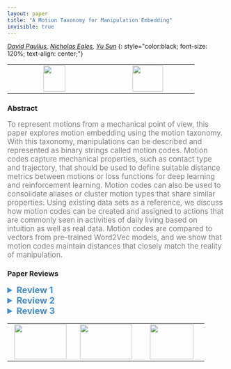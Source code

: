 ```yaml
---
layout: paper
title: "A Motion Taxonomy for Manipulation Embedding"
invisible: true
---
```

*[David Paulius](https://www.davidpaulius.me), [Nicholas Eales](http://), [Yu Sun](https://cse.usf.edu/~yusun)*
{: style="color:black; font-size: 120%; text-align: center;"}

<table width="20%"> <tr>
<td style="width: 20%; text-align: center;"><a href="http://www.roboticsproceedings.org/rss16/p045.pdf"><img src="{{ site.baseurl }}/images/paper_link.png"
width = "50"  height = "60"/> </a> </td>

<td style="width: 20%; text-align: center;"><a href="nan"><img src="{{ site.baseurl }}/images/pheedloop_link.png"
width = "70"  height = "60"/> </a> </td>

</tr></table>

### Abstract
<html><p style="color:gray; font-size: 120%; text-align: justified;">
To represent motions from a mechanical point of view, this paper explores motion embedding using the motion taxonomy. With this taxonomy, manipulations can be described and represented as binary strings called motion codes. Motion codes capture mechanical properties, such as contact type and trajectory, that should be used to define suitable distance metrics between motions or loss functions for deep learning and reinforcement learning. Motion codes can also be used to consolidate aliases or cluster motion types that share similar properties. Using existing data sets as a reference, we discuss how motion codes can be created and assigned to actions that are commonly seen in activities of daily living based on intuition as well as real data. Motion codes are compared to vectors from pre-trained Word2Vec models, and we show that motion codes maintain distances that closely match the reality of manipulation.
</p></html>

### Paper Reviews
<details><summary style="font-size:20px; color:#438BCA"><b> Review 1</b></summary>
<p style="color:gray; font-size: 120%; text-align: justified; white-space: pre-line">
The construction and the choices for constructing this encoding scheme are well explained and documented, however this work lack of an example(even not very difficult) of task that successfully use this encoding because while the construction of the encoding seem coherent it is not sure that this will have a significant effect on a learning task, or at least showing that it increase the learning speed. Creating a link between the geometric/physical/motion and semantic associated of the action is difficult but could be done by multiple ways, ones could be done by using for example siamese networks, by exploiting the similarities in the appearance of the actions(like in a action recognition task) in the dataset in order to create the embedding from the videos. Use both embedding in another task to show the significance of the encoding scheme presented and the benefit from using such encoding would have been appreciated instead of comparing it with word2vec that do not contain motion information about the action.
</p> </details>

<details><summary style="font-size:20px; color:#438BCA"><b> Review 2</b></summary>
<p style="color:gray; font-size: 120%; text-align: justified; white-space: pre-line">
This paper explores motion encoding using motion taxonomy based on the mechanics of motions, showing how the motion code assignment corresponds to actual data. And as a result, a new embedding method has been developed. The new method translates manipulations into a machine language called motion codes according to some attributes based on contact and trajectory information, whereas the popular word embedding technique Word2Vec embedding model is trained by context. In order to compare motion codes to Word2Vec embeddings, the authors used dimension reduction with PCA and then used t-SNE to visualize these embeddings and their relative distances in 2D. Experiments were carried out on the two methods respectively, and the results demonstrated that these motion codes, when compared to Word2Vec (which uses natural language for training and gives no innate information at all to compare the differences between two labels in a mechanical point of view), produce embeddings that provide better metrics for classification. A number of problems had been solved:
1.	different forms of motion of a same word (e.g. mixing (liquid), mixing (non-liquid))
2.	ignoring the synonyms of label (different labels but similar mechanical motions, multiple synonyms are oversimplified into a single label, e.g. ‘chop’, ‘cut’ and ‘slice’)
3.	multiple meanings of a single word (noun and verb of a word may not share a same meaning, e.g. tap).
In addition, motion codes reduce the amount of features needed to label motions and contain more meaningful information about distances between motions. 
The aim of this research is clearly stated and fully addressed. But I still have some concerns as detailed below:
For clarity:
1.	In Abstract, it is mentioned that binary codes establish a road-map to transfer learned skills to unlearned skills that share similar properties. Please explain it more clearly. 
2.	In the introduction, we were told that this taxonomy can consolidate motion aliases. A further explain on the seasons for consolidation would be helpful.
3.	In this paper, the author defines two weighted values to set the priority of contact or trajectory types when measuring distances, I suggest that the author elaborates on how this is achieved.
4.	In the beginning of section II, a formal definition of motion feature and motion feature space should be introduced, as it may leads to confusion without a definition before having read through the whole paper.
5.	I suggest the author presents the experimental results in a more intuitive form, such as circling the motions that belong to the same cluster.
6.	Figure 4 illustrates how to extract revolute properties for the motion of loosening a screw. However, one more picture with coordinate axis as well as arrows indicating the direction of motion would make it easier to understand.
7.	In Section IV B, this paper compares motion codes to pre-trained Word2Vec models. Please explain how to convert a motion code vector or a Word2Vec vector to the corresponding point in Figure 5.
8.	PCA and t-SNE are used in this paper, I suggest that the author introduce these methods properly for non-expert readers.
9.	In the conclusion (Section V), it says, "with a suitable model, motion codes can be automatically generated.” Please explain how to obtain this model.

For quality:
1.	The engagement type (rigid or soft) is connected with the structural outcome (deforming or non-deforming). The classification of these two attributes may be duplicate and there may be simpler code.
2.	As mentioned just before the section III, the proposed motion taxonomy is not the ideal way of representing a motion. Considering this as a drawback, can you please indicate what are the most important features that forms a good motion representing method? Or Could you please quantitatively or qualitatively evaluate why this motion taxonomy has this drawback. Are there any other potential drawbacks can be seen? (since they are not explicitly explained in the paper)
3.	In this paper, a criterion for the performance of the embeddings is proposed. This criterion is intuitive; however, it would be more convincing if this paper explains how to use the motion codes for motion recognition, analysis and generation rather than just comparing with Word2Vec embedding.
4.	Section IV compares motion codes to Word2Vec embedding. Please explain why choosing Word2Vec embedding, why not other embedding methods?
5.	In Section IV B, this paper compares motion codes to pre-trained Word2Vec models from Concept-Net, Google News and Wikipedia. However, the data sets used to train these models are not created for robotics. It would be better to use a data set that is created for robot manipulation.
6.	In the conclusion (Section V) and section II, the authors say that their future work will be a neural network that can automatically generate codes for manipulations in video sequences. It would be more impressive to explain the relationship between the newly proposed motion taxonomy and this neural network.
7.	When defining the contact duration, it mentioned that the duration can be measured visually or physically with sensors; However, the threshold or boundary was not given. A better definition on the threshold may be vital for a robot to generate this code automatically.
8.	The text needs to be re-checked, since I found missing of punctuation mark in the paper.
Other suggestions:
1.	I suggest that the author adds the overall framework of the proposed method in the article.
2.	It would be interesting if actions using double-active tools can be considered. E.g. bending a long stick using two hands.

</p> </details>

<details><summary style="font-size:20px; color:#438BCA"><b> Review 3</b></summary>
<p style="color:gray; font-size: 120%; text-align: justified; white-space: pre-line">

*The robot is clearly written and easy to follow.
*Their proposed motion taxonomy represented as a binary vector is interesting, as they can compactly represent many different types of motion. However, it is unclear in what situations it would be useful to use it.

*My main qualm with the paper is that the authors do not clearly validate the paper. They claim that the motion codes can be extracted directly from demonstrations. But they do not provide statistics of how frequently the robot extracted the correct motion codes. One possible validation would be for the robot to automatically create motion codes for a number of different demonstrations. And compare how close the automatically generated motion code is to motion codes hand-coded by an expert.
*I am not sure if the comparison to Word2Vec is the fairest comparison as Word2Vec was created for a very different domain (NLP) rather than describing how a robot or people move. 
*In their comparison to Word2Vec, they claim that their taxonomy is better, but they have no statistics backing this claim. The authors do not present any statistics showing that one was more accurate than the other, instead, they compare several selected examples. A better validation would be to have an expert label how similar different motions are, and how distant Word2Vec and their proposed method are to the expert labels.
*A strong validation might have been to learn several motion taxonomies and see how well the robot could generalize it to new motions (motions that it had never done before).
*I would have liked to see several specific examples of how this taxonomy would improve current robotic applications.

</p> </details>

<table width="100%"><tr><td style="width: 30%; text-align: center;"><a href="{{ site.baseurl }}/program/papers/44"> <img src="{{ site.baseurl }}/images/previous_icon.png" width = "120"  height = "80"/> </a> </td>

<td style="width: 30%; text-align: center;"><a href="{{ site.baseurl }}/program/papers"> <img src="{{ site.baseurl }}/images/overview_icon.png" width = "120"  height = "80"/> </a> </td> 

<td style="width: 30%; text-align: center;"><a href="{{ site.baseurl }}/program/papers/46"> <img src="{{ site.baseurl }}/images/next_icon.png" width = "100"  height = "80"/> </a> </td> 

</tr></table>


